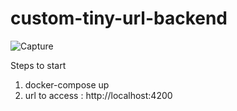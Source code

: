 # custom-tiny-url-backend
![Capture](https://user-images.githubusercontent.com/24287338/126903780-10f1ed8d-bf0e-4090-b858-69dd9c4f3451.PNG)


Steps to start
1. docker-compose up
2. url to access : http://localhost:4200

